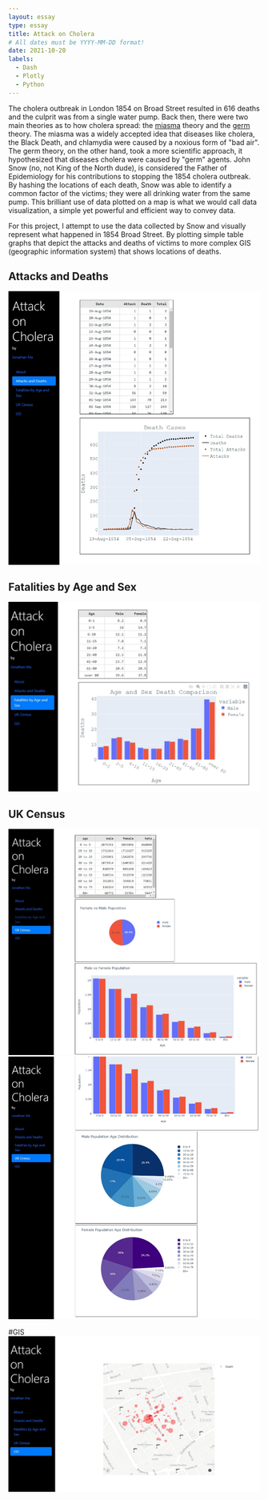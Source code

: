 ```yaml
---
layout: essay
type: essay
title: Attack on Cholera
# All dates must be YYYY-MM-DD format!
date: 2021-10-20
labels:
  - Dash
  - Plotly
  - Python
---
```


The cholera outbreak in London 1854 on Broad Street resulted in 616 deaths and the culprit was from a single water pump. Back then, there were two main theories as to how cholera spread: the [miasma](https://en.wikipedia.org/wiki/Miasma_theory) theory and the [germ](https://en.wikipedia.org/wiki/Germ_theory_of_disease) theory. The miasma was a widely accepted idea that diseases like cholera, the Black Death, and chlamydia were caused by a noxious form of "bad air". The germ theory, on the other hand, took a more scientific approach, it hypothesized that diseases cholera were caused by "germ" agents. John Snow (no, not King of the North dude), is considered the Father of Epidemiology for his contributions to stopping the 1854 cholera outbreak. By hashing the locations of each death, Snow was able to identify a common factor of the victims; they were all drinking water from the same pump. This brilliant use of data plotted on a map is what we would call data visualization, a simple yet powerful and efficient way to convey data.

For this project, I attempt to use the data collected by Snow and visually represent what happened in 1854 Broad Street. By plotting simple table graphs that depict the attacks and deaths of victims to more complex GIS (geographic information system) that shows locations of deaths.

## Attacks and Deaths
<img class='small image' src="/images/ATTACK&D.jpg"/>

## Fatalities by Age and Sex
<img class='small image' src='/images/FATALITY.jpg'/>

## UK Census
<img src='/images/UK1.jpg'/>
<img src='/images/UK2.jpg'/>

#GIS
<img src='/images/GIS.jpg'/>
